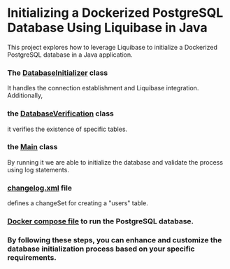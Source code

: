 # Initializing a Dockerized PostgreSQL Database Using Liquibase in Java

This project explores how to leverage Liquibase to initialize a Dockerized PostgreSQL database 
in a Java application. 

### The [DatabaseInitializer](./src/main/java/com/heliorodri/db/DatabaseInitializer.java) class 
It handles the connection establishment and Liquibase integration. 
Additionally, 

### the [DatabaseVerification](./src/main/java/com/heliorodri/db/DatabaseVerification.java) class 
it verifies the existence of specific tables. 

### the [Main](./src/main/java/com/heliorodri/Main.java) class
By running it we are able to initialize the database and validate the process using log statements.

### [changelog.xml](./src/main/resources/changelog.xml) file 
defines a changeSet for creating a "users" table. 

### [Docker compose file](docker-compose.yml) to run the PostgreSQL database.

### By following these steps, you can enhance and customize the database initialization process based on your specific requirements.